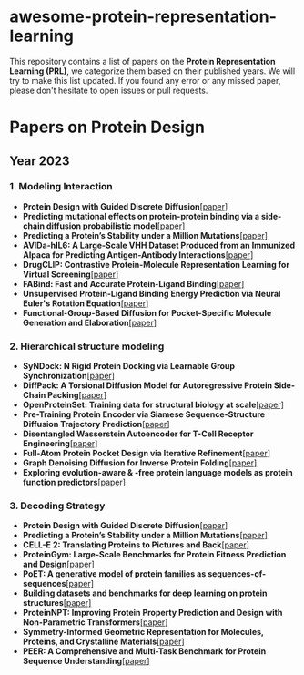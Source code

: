# awesome-protein-representation-learning

This repository contains a list of papers on the **Protein Representation Learning (PRL)**, we categorize them based on their published years. We will try to make this list updated. If you found any error or any missed paper, please don't hesitate to open issues or pull requests.


# Papers on Protein Design

## Year 2023

### 1. Modeling Interaction

- **Protein Design with Guided Discrete Diffusion**[[paper]](https://arxiv.org/abs/2305.20009)
- **Predicting mutational effects on protein-protein binding via a side-chain diffusion probabilistic model**[[paper]](https://arxiv.org/abs/2310.19849)
- **Predicting a Protein’s Stability under a Million Mutations**[[paper]](https://arxiv.org/pdf/2310.12979)
- **AVIDa-hIL6: A Large-Scale VHH Dataset Produced from an Immunized Alpaca for Predicting Antigen-Antibody Interactions**[[paper]](https://arxiv.org/abs/2306.03329)
- **DrugCLIP: Contrastive Protein-Molecule Representation Learning for Virtual Screening**[[paper]](https://arxiv.org/abs/2310.06367)
- **FABind: Fast and Accurate Protein-Ligand Binding**[[paper]](https://arxiv.org/abs/2310.06763)
- **Unsupervised Protein-Ligand Binding Energy Prediction via Neural Euler's Rotation Equation**[[paper]](https://arxiv.org/abs/2301.10814)
- **Functional-Group-Based Diffusion for Pocket-Specific Molecule Generation and Elaboration**[[paper]](https://arxiv.org/abs/2306.13769)
  

### 2. Hierarchical structure modeling

- **SyNDock: N Rigid Protein Docking via Learnable Group Synchronization**[[paper]](https://arxiv.org/abs/2305.15156)
- **DiffPack: A Torsional Diffusion Model for Autoregressive Protein Side-Chain Packing**[[paper]](https://arxiv.org/abs/2306.01794)
- **OpenProteinSet: Training data for structural biology at scale**[[paper]](https://arxiv.org/abs/2308.05326)
- **Pre-Training Protein Encoder via Siamese Sequence-Structure Diffusion Trajectory Prediction**[[paper]](https://arxiv.org/abs/2301.12068)
- **Disentangled Wasserstein Autoencoder for T-Cell Receptor Engineering**[[paper]](https://arxiv.org/abs/2210.08171)
- **Full-Atom Protein Pocket Design via Iterative Refinement**[[paper]](https://arxiv.org/abs/2310.02553)
- **Graph Denoising Diffusion for Inverse Protein Folding**[[paper]](https://arxiv.org/abs/2306.16819)
- **Exploring evolution-aware & -free protein language models as protein function predictors**[[paper]](https://arxiv.org/abs/2206.06583)
  

### 3. Decoding Strategy

- **Protein Design with Guided Discrete Diffusion**[[paper]](https://arxiv.org/abs/2305.20009)
- **Predicting a Protein’s Stability under a Million Mutations**[[paper]](https://arxiv.org/pdf/2310.12979)
- **CELL-E 2: Translating Proteins to Pictures and Back**[[paper]](https://www.biorxiv.org/content/10.1101/2023.10.05.561066v1)
- **ProteinGym: Large-Scale Benchmarks for Protein Fitness Prediction and Design**[[paper]](https://proceedings.neurips.cc/paper_files/paper/2023/file/cac723e5ff29f65e3fcbb0739ae91bee-Paper-Datasets_and_Benchmarks.pdf)
- **PoET: A generative model of protein families as sequences-of-sequences**[[paper]](https://arxiv.org/abs/2306.06156)
- **Building datasets and benchmarks for deep learning on protein structures**[[paper]](https://openreview.net/pdf?id=27vPcG4vKV)
- **ProteinNPT: Improving Protein Property Prediction and Design with Non-Parametric Transformers**[[paper]](https://openreview.net/forum?id=AwzbQVuDBk)
- **Symmetry-Informed Geometric Representation for Molecules, Proteins, and Crystalline Materials**[[paper]](https://arxiv.org/abs/2306.09375)
- **PEER: A Comprehensive and Multi-Task Benchmark for Protein Sequence Understanding**[[paper]](https://arxiv.org/abs/2206.02096)


